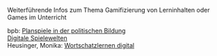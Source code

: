 Weiterführende Infos zum Thema Gamifizierung von Lerninhalten oder Games im Unterricht  
  
bpb: [Planspiele in der politischen Bildung](http://www.bpb.de/lernen/formate/planspiele/65585/planspiel-datenbank)  
[Digitale Spielewelten](https://digitale-spielewelten.de)  
Heusinger, Monika: [Wortschatzlernen digital](http://monika-heusinger.info/blog/wortschatzlernen)  
